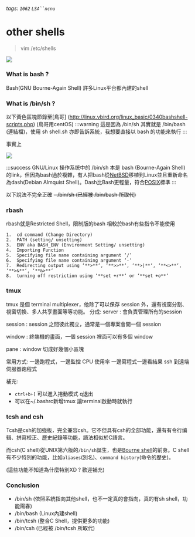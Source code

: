 ###### tags: `1062` `LSA``ncnu`
# other shells

> vim /etc/shells

![](https://i.imgur.com/bvTqhhZ.png)

### What is bash ?

Bash(GNU Bourne-Again Shell)
許多Linux平台都內建的shell

### What is /bin/sh ?

以下黃色區塊節錄至[鳥哥] (http://linux.vbird.org/linux_basic/0340bashshell-scripts.php) (鳥哥用centOS)
:::warning
這是因為 /bin/sh 其實就是 /bin/bash (連結檔)，使用 sh shell.sh 亦即告訴系統，我想要直接以 bash 的功能來執行
:::

事實上

![](https://i.imgur.com/2Om1JgV.png)

:::success
GNU/Linux 操作系统中的 /bin/sh 本是 bash (Bourne-Again Shell) 的link，但因為bash過於複雜，有人把bash從[NetBSD](https://zh.wikipedia.org/zh-tw/NetBSD)移植到Linux並且重新命名為dash(Debian Almquist Shell)。Dash比Bash更輕量，符合[POSIX](https://zh.wikipedia.org/wiki/POSIX)標準
:::

以下說法不完全正確
~~-   /bin/sh (已經被 /bin/bash 所取代)~~

### rbash
rbash就是Restricted Shell，限制版的bash
相較於bash有些指令不能使用
```
1.  cd command (Change Directory)
2.  PATH (setting/ unsetting)
3.  ENV aka BASH_ENV (Environment Setting/ unsetting)
4.  Importing Function
5.  Specifying file name containing argument ‘/’
6.  Specifying file name containing argument ‘-‘
7.  Redirecting output using ‘**>**‘, ‘**>>**‘, ‘**>|**‘, ‘**<>**‘, ‘**>&**‘, ‘**&>**‘
8.  turning off restriction using ‘**set +r**‘ or ‘**set +o**‘
```

### tmux
tmux 是個 terminal multiplexer，他除了可以保存 session 外，還有視窗分割、視窗切換、多人共享畫面等等功能。
分成:
server : 會負責管理所有的session

session : session 之間彼此獨立，通常是一個專案會開一個 session

window : 終端機的畫面，一個 session 裡面可以有多個 window

pane : window 切成好幾個小區塊

常用方式:
一邊跑程式，一邊監控 CPU 使用率
一邊寫程式一邊看結果
ssh 到遠端伺服器跑程式

補充:
- `ctrl+b+[` 可以進入捲動模式 q退出
- 可以在~/.bashrc新增tmux 讓terminal啟動時就執行





### tcsh and csh

Tcsh是csh的加強版，完全兼容csh。它不但具有csh的全部功能，還有有令行编辑、拼寫校正、歷史紀錄等功能，語法相似於C語言。

而csh(C shell)從UNIX第六版的`/bin/sh`誕生，也是[Bourne shell](https://zh.wikipedia.org/wiki/Bourne_shell "Bourne shell")的前身。C shell有不少特別的功能，比如`aliases`(別名)、`command history`(命令的歷史)。

(這些功能不知道為什麼特別XD ? 歡迎補充)


### Conclusion

- /bin/sh (依照系統指向其他shell，也不一定真的會指向，真的有sh shell，功能陽春)
- /bin/bash (Linux內建shell)
- /bin/tcsh (整合C Shell，提供更多的功能)
- /bin/csh (已經被 /bin/tcsh 所取代)
